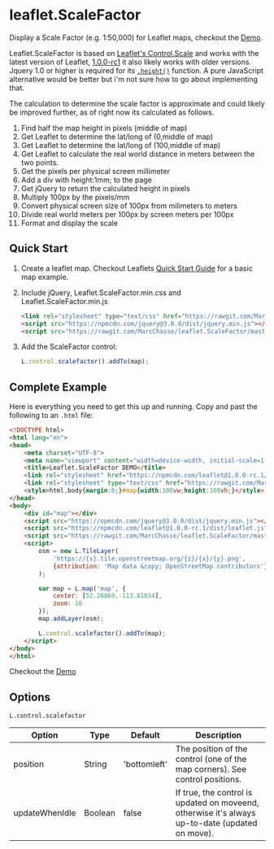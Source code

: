 # leaflet.ScaleFactor
Display a Scale Factor (e.g. 1:50,000) for Leaflet maps, checkout the [Demo](https://marcchasse.github.io/leaflet.ScaleFactor/).

Leaflet.ScaleFactor is based on [Leaflet's Control.Scale](http://leafletjs.com/reference.html#control-scale) and works with the latest version of Leaflet, [1.0.0-rc1](http://leafletjs.com/reference-1.0.0.html) it also likely works with older versions. Jquery 1.0 or higher is required for its [`.height()`](http://api.jquery.com/height/) function. A pure JavaScript alternative would be better but i'm not sure how to go about implementing that.

The calculation to determine the scale factor is approximate and could likely be improved further, as of right now its calculated as follows.

1. Find half the map height in pixels (middle of map)
2. Get Leaflet to determine the lat/long of (0,middle of map)
3. Get Leaflet to determine the lat/long of (100,middle of map)
4. Get Leaflet to calculate the real world distance in meters between the two points.
5. Get the pixels per physical screen millimeter
  1. Add a div with height:1mm; to the page
  2. Get jQuery to return the calculated height in pixels
6. Multiply 100px by the pixels/mm
7. Convert physical screen size of 100px from milimeters to meters
8. Divide real world meters per 100px by screen meters per 100px
9. Format and display the scale


## Quick Start

1. Create a leaflet map. Checkout Leaflets [Quick Start Guide](http://leafletjs.com/examples/quick-start.html) for a basic map example.

2. Include jQuery, Leaflet.ScaleFactor.min.css and Leaflet.ScaleFactor.min.js

    ```html
    <link rel="stylesheet" type="text/css" href="https://rawgit.com/MarcChasse/leaflet.ScaleFactor/master/leaflet.scalefactor.min.css">
    <script src="https://npmcdn.com/jquery@3.0.0/dist/jquery.min.js"></script>
    <script src="https://rawgit.com/MarcChasse/leaflet.ScaleFactor/master/leaflet.scalefactor.min.js"></script>
    ```
3. Add the ScaleFactor control:
    ```javascript
    L.control.scalefactor().addTo(map);
    ```
## Complete Example
Here is everything you need to get this up and running. Copy and past the following to an `.html` file:
```html
<!DOCTYPE html>
<html lang="en">
<head>
	<meta charset="UTF-8">
	<meta name="viewport" content="width=device-width, initial-scale=1.0, maximum-scale=1.0, user-scalable=no" />
	<title>Leaflet.ScaleFactor DEMO</title>
	<link rel="stylesheet" href="https://npmcdn.com/leaflet@1.0.0-rc.1/dist/leaflet.css" />
	<link rel="stylesheet" type="text/css" href="https://rawgit.com/MarcChasse/leaflet.ScaleFactor/master/leaflet.scalefactor.min.css">
	<style>html,body{margin:0;}#map{width:100vw;height:100vh;}</style>
</head>
<body>
	<div id="map"></div>
	<script src="https://npmcdn.com/jquery@3.0.0/dist/jquery.min.js"></script>
	<script src="https://npmcdn.com/leaflet@1.0.0-rc.1/dist/leaflet.js"></script>
	<script src="https://rawgit.com/MarcChasse/leaflet.ScaleFactor/master/leaflet.scalefactor.min.js"></script>
	<script>
	    osm = new L.TileLayer(
	    	'https://{s}.tile.openstreetmap.org/{z}/{x}/{y}.png',
	    	{attribution: 'Map data &copy; OpenStreetMap contributors'}
	    );

	    var map = L.map('map', {
	        center: [52.26869,-113.81034],
	        zoom: 18
	    });
		map.addLayer(osm);

		L.control.scalefactor().addTo(map);
	</script>
</body>
</html>
```
Checkout the [Demo](https://marcchasse.github.io/leaflet.ScaleFactor/)

## Options
`L.control.scalefactor`

| Option         | Type    | Default      | Description                                                                                     |
|----------------|---------|--------------|-------------------------------------------------------------------------------------------------|
| position       | String  | 'bottomleft' | The position of the control (one of the map corners). See control positions.                    |
| updateWhenIdle | Boolean | false        | If true, the control is updated on moveend, otherwise it's always up-to-date (updated on move). |
